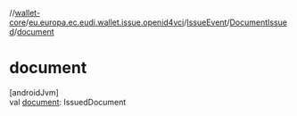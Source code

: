 //[wallet-core](../../../../index.md)/[eu.europa.ec.eudi.wallet.issue.openid4vci](../../index.md)/[IssueEvent](../index.md)/[DocumentIssued](index.md)/[document](document.md)

# document

[androidJvm]\
val [document](document.md): IssuedDocument
